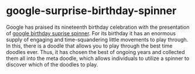 # google-surprise-birthday-spinner
Google has praised its nineteenth birthday celebration with the presentation of [google birthday suprise spinner](https://techcentred.com/google-birthday-surprise-spinner/). For its birthday it has an enormous supply of engaging and time-squandering little movements to play through. In this, there is a doodle that allows you to play through the best time doodles ever. Thus, it has chosen the best of ongoing years and collected them all into the meta doodle, which allows individuals to utilize a spinner to discover which of the doodles to play.
